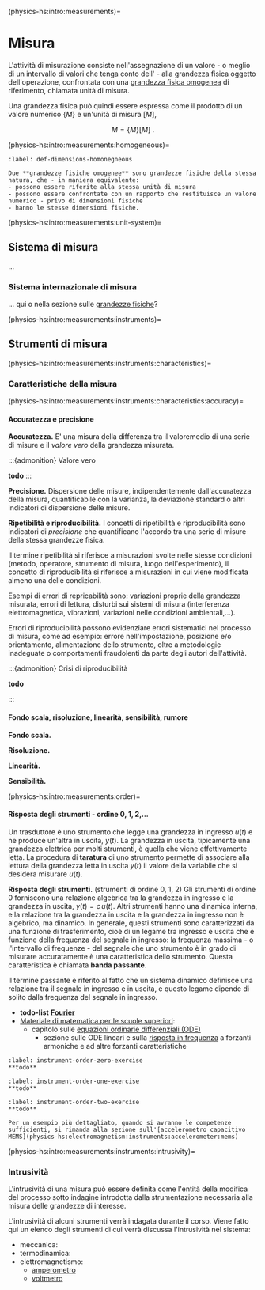 (physics-hs:intro:measurements)=
# Misura

L'attività di misurazione consiste nell'assegnazione di un valore - o meglio di un intervallo di valori che tenga conto dell' - alla grandezza fisica oggetto dell'operazione, confrontata con una [grandezza fisica omogenea](physics-hs:intro:measurements:homogeneous) di riferimento, chiamata unità di misura.

Una grandezza fisica può quindi essere espressa come il prodotto di un valore numerico $\{ M \}$ e un'unità di misura $[M]$,

$$M = \{ M \} [ M ] \ .$$

(physics-hs:intro:measurements:homogeneous)=
```{prf:definition} Grandezze fisiche omogenee
:label: def-dimensions-homonegneous

Due **grandezze fisiche omogenee** sono grandezze fisiche della stessa natura, che - in maniera equivalente:
- possono essere riferite alla stessa unità di misura
- possono essere confrontate con un rapporto che restituisce un valore numerico - privo di dimensioni fisiche
- hanno le stesse dimensioni fisiche.
```

(physics-hs:intro:measurements:unit-system)=
## Sistema di misura
...
### Sistema internazionale di misura
... qui o nella sezione sulle [grandezze fisiche](physics-hs:intro:physical-quantities)?

(physics-hs:intro:measurements:instruments)=
## Strumenti di misura

(physics-hs:intro:measurements:instruments:characteristics)=
### Caratteristiche della misura

(physics-hs:intro:measurements:instruments:characteristics:accuracy)=
#### Accuratezza e precisione
**Accuratezza.** E' una misura della differenza tra il valoremedio di una serie di misure e il *valore vero* della grandezza misurata.

:::{admonition} Valore vero

**todo**
:::

**Precisione.** Dispersione delle misure, indipendentemente dall'accuratezza della misura, quantificabile con la varianza, la deviazione standard o altri indicatori di dispersione delle misure.

**Ripetibilità e riproducibilità.** I concetti di ripetibilità e riproducibilità sono indicatori di *precisione* che quantificano l'accordo tra una serie di misure della stessa grandezze fisica.

Il termine ripetibilità si riferisce a misurazioni svolte nelle stesse condizioni (metodo, operatore, strumento di misura, luogo dell'esperimento), il concetto di riproducibilità si riferisce a misurazioni in cui viene modificata almeno una delle condizioni.

Esempi di errori di repricabilità sono: variazioni proprie della grandezza misurata, errori di lettura, disturbi sui sistemi di misura (interferenza elettromagnetica, vibrazioni, variazioni nelle condizioni ambientali,...).

Errori di riproducibilità possono evidenziare errori sistematici nel processo di misura, come ad esempio: errore nell'impostazione, posizione e/o orientamento, alimentazione dello strumento, oltre a metodologie inadeguate o comportamenti fraudolenti da parte degli autori dell'attività.

:::{admonition} Crisi di riproducibilità
<!--:class: tip -->

**todo**

:::

#### Fondo scala, risoluzione, linearità, sensibilità, rumore
**Fondo scala.**

**Risoluzione.**

**Linearità.**

**Sensibilità.** 

(physics-hs:intro:measurements:order)=
#### Risposta degli strumenti - ordine 0, 1, 2,$\dots$
Un trasduttore è uno strumento che legge una grandezza in ingresso $u(t)$ e ne produce un'altra in uscita, $y(t)$. La grandezza in uscita, tipicamente una grandezza elettrica per molti strumenti, è quella che viene effettivamente letta. La procedura di **taratura** di uno strumento permette di associare alla lettura della grandezza letta in uscita $y(t)$ il valore della variabile che si desidera misurare $u(t)$.

**Risposta degli strumenti.** (strumenti di ordine $0$, $1$, $2$) Gli strumenti di ordine 0 forniscono una relazione algebrica tra la grandezza in ingresso e la grandezza in uscita, $y(t) = c \, u(t)$. Altri strumenti hanno una dinamica interna, e la relazione tra la grandezza in uscita e la grandezza in ingresso non è algebrico, ma dinamico. In generale, questi strumenti sono caratterizzati da una funzione di trasferimento, cioè di un legame tra ingresso e uscita che è funzione della frequenza del segnale in ingresso: la frequenza massima - o l'intervallo di frequenze - del segnale che uno strumento è in grado di misurare accuratamente è una caratteristica dello strumento. Questa caratteristica è chiamata **banda passante**.

Il termine passante è riferito al fatto che un sistema dinamico definisce una relazione tra il segnale in ingresso e in uscita, e questo legame dipende di solito dalla frequenza del segnale in ingresso. 

- **todo-list** [**Fourier**](physics-hs:todo:fourier)
- [Materiale di matematica per le scuole superiori](https://basics2022.github.io/bbooks-math-miscellanea-hs/intro.html):
  - capitolo sulle [equazioni ordinarie differenziali (ODE)](https://basics2022.github.io/bbooks-math-miscellanea-hs/ch/ode.html)
    - sezione sulle ODE lineari e sulla [risposta in frequenza](https://basics2022.github.io/bbooks-math-miscellanea-hs/ch/ode-lti.html#risposta-in-frequenza-di-sistemi-del-primo-e-del-secondo-ordine) a forzanti armoniche e ad altre forzanti caratteristiche

```{exercise} Strumento di ordine zero
:label: instrument-order-zero-exercise
**todo**
```
```{exercise} Strumento del primo ordine - esempio termometro
:label: instrument-order-one-exercise
**todo**
```
```{exercise} Strumento del secondo ordine - esempio accelerometro
:label: instrument-order-two-exercise
**todo**

Per un esempio più dettagliato, quando si avranno le competenze sufficienti, si rimanda alla sezione sull'[accelerometro capacitivo MEMS](physics-hs:electromagnetism:instruments:accelerometer:mems)
```

(physics-hs:intro:measurements:instruments:intrusivity)=
### Intrusività
L'intrusività di una misura può essere definita come l'entità della modifica del processo sotto indagine introdotta dalla strumentazione necessaria alla misura delle grandezze di interesse.

L'intrusività di alcuni strumenti verrà indagata durante il corso. Viene fatto qui un elenco degli strumenti di cui verrà discussa l'intrusività nel sistema:
- meccanica:
- termodinamica:
- elettromagnetismo:
  - [amperometro](physics-hs:electromagnetism:electromagnetism-steady:experience-faraday:amperometer)
  - [voltmetro](physics-hs:electromagnetism:electromagnetism-steady:experience-faraday:voltmeter)


